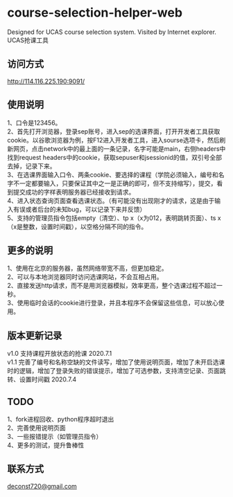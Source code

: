 # course-selection-helper-web
Designed for UCAS course selection system. Visited by Internet explorer.  UCAS抢课工具

## 访问方式
http://114.116.225.190:9091/

## 使用说明
1、口令是123456。  
2、首先打开浏览器，登录sep账号，进入sep的选课界面，打开开发者工具获取cookie。以谷歌浏览器为例，按F12进入开发者工具，进入sourse选项卡，然后刷新网页，点击network中的最上面的一条记录，名字可能是main，右侧headers中找到request headers中的cookie，获取sepuser和jsessionid的值，双引号全部去掉，记录下来。  
3、在选课界面输入口令、两条cookie、要选择的课程（学院必须输入，编号和名字不一定都要输入，只要保证其中之一是正确的即可，但不支持缩写），提交，看到提交成功的字样表明服务器已经接收到请求。  
4、进入状态查询页面查看选课状态。（有可能没有出现刚才的请求，这是由于输入有误或者后台的未知bug，可以记录下来并反馈）  
5、支持的管理员指令包括empty（清空）、tp x（x为012，表明跳转页面）、ts x（x是整数，设置时间戳），以空格分隔不同的指令。

## 更多的说明
1、使用在北京的服务器，虽然网络带宽不高，但更加稳定。  
2、可以与本地浏览器同时访问选课网站，不会互相占用。  
2、直接发送http请求，而不是用浏览器模拟，效率更高，整个选课过程不超过一秒。  
3、使用临时会话的cookie进行登录，并且本程序不会保留这些信息，可以放心使用。  

## 版本更新记录
v1.0 支持课程开放状态的抢课 2020.7.1  
v1.1 完善了编号和名称空缺的文件读写，增加了使用说明页面，增加了未开启选课时的逻辑，增加了登录失败的错误提示，增加了可选参数，支持清空记录、页面跳转、设置时间戳 2020.7.4

## TODO
1、fork进程回收、python程序超时退出  
2、完善使用说明页面  
3、一些报错提示（如管理员指令）  
4、更多的测试，提升鲁棒性

## 联系方式
deconst720@gmail.com
